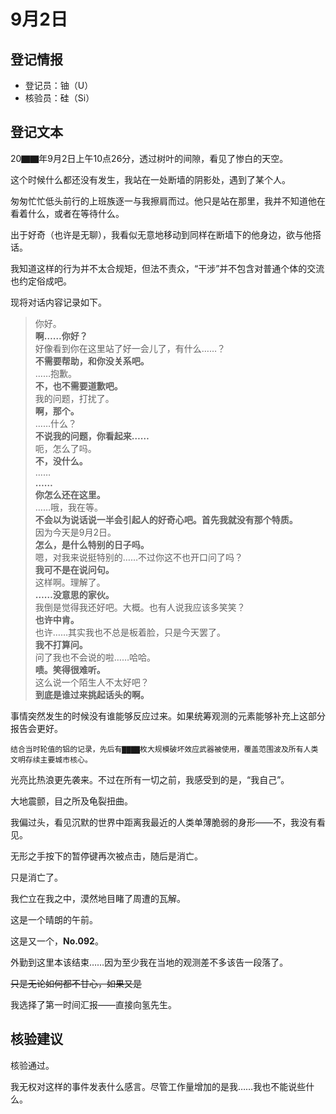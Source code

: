 # 9月2日

## 登记情报

- 登记员：铀（U）
- 核验员：硅（Si）

## 登记文本

20▇▇年9月2日上午10点26分，透过树叶的间隙，看见了惨白的天空。

这个时候什么都还没有发生，我站在一处断墙的阴影处，遇到了某个人。

匆匆忙忙低头前行的上班族逐一与我擦肩而过。他只是站在那里，我并不知道他在看着什么，或者在等待什么。

出于好奇（也许是无聊），我看似无意地移动到同样在断墙下的他身边，欲与他搭话。

我知道这样的行为并不太合规矩，但法不责众，“干涉”并不包含对普通个体的交流也约定俗成吧。

现将对话内容记录如下。

>你好。  
**啊……你好？**  
好像看到你在这里站了好一会儿了，有什么……？  
**不需要帮助，和你没关系吧。**  
……抱歉。  
**不，也不需要道歉吧。**  
我的问题，打扰了。  
**啊，那个。**  
……什么？  
**不说我的问题，你看起来……**  
呃，怎么了吗。  
**不，没什么。**  
……  
**……**  
**你怎么还在这里。**  
……哦，我在等。  
**不会以为说话说一半会引起人的好奇心吧。首先我就没有那个特质。**  
因为今天是9月2日。  
**怎么，是什么特别的日子吗。**  
嗯，对我来说挺特别的……不过你这不也开口问了吗？  
**我可不是在说问句。**  
这样啊。理解了。  
**……没意思的家伙。**  
我倒是觉得我还好吧。大概。也有人说我应该多笑笑？  
**也许中肯。**  
也许……其实我也不总是板着脸，只是今天罢了。  
**我不打算问。**  
问了我也不会说的啦……哈哈。  
**啧。笑得很难听。**  
这么说一个陌生人不太好吧？  
**到底是谁过来挑起话头的啊。**  

事情突然发生的时候没有谁能够反应过来。如果统筹观测的元素能够补充上这部分报告会更好。

```
结合当时轮值的铝的记录，先后有▇▇▇▇枚大规模破坏效应武器被使用，覆盖范围波及所有人类文明存续主要城市核心。
```

光亮比热浪更先袭来。不过在所有一切之前，我感受到的是，“我自己”。

大地震颤，目之所及龟裂扭曲。

我偏过头，看见沉默的世界中距离我最近的人类单薄脆弱的身形——不，我没有看见。

无形之手按下的暂停键再次被点击，随后是消亡。

只是消亡了。

我伫立在我之中，漠然地目睹了周遭的瓦解。

这是一个晴朗的午前。

这是又一个，**No.092**。

外勤到这里本该结束……因为至少我在当地的观测差不多该告一段落了。

~~只是无论如何都不甘心，如果又是~~

我选择了第一时间汇报——直接向氢先生。

## 核验建议

核验通过。

我无权对这样的事件发表什么感言。尽管工作量增加的是我……我也不能说些什么。
